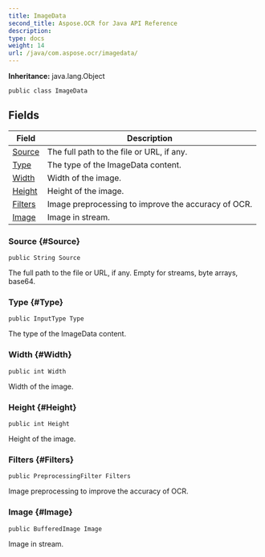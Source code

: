 ```yaml
---
title: ImageData
second_title: Aspose.OCR for Java API Reference
description: 
type: docs
weight: 14
url: /java/com.aspose.ocr/imagedata/
---
```


**Inheritance:**
java.lang.Object
```
public class ImageData
```
## Fields

| Field | Description |
| --- | --- |
| [Source](#Source) | The full path to the file or URL, if any. |
| [Type](#Type) | The type of the ImageData content. |
| [Width](#Width) | Width of the image. |
| [Height](#Height) | Height of the image. |
| [Filters](#Filters) | Image preprocessing to improve the accuracy of OCR. |
| [Image](#Image) | Image in stream. |
### Source {#Source}
```
public String Source
```


The full path to the file or URL, if any. Empty for streams, byte arrays, base64.

### Type {#Type}
```
public InputType Type
```


The type of the ImageData content.

### Width {#Width}
```
public int Width
```


Width of the image.

### Height {#Height}
```
public int Height
```


Height of the image.

### Filters {#Filters}
```
public PreprocessingFilter Filters
```


Image preprocessing to improve the accuracy of OCR.

### Image {#Image}
```
public BufferedImage Image
```


Image in stream.

